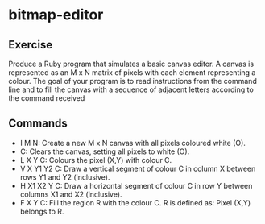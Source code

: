 # bitmap-editor

## Exercise

Produce a Ruby program that simulates a basic canvas editor.
A canvas is represented as an M x N matrix of pixels with each element representing a colour.
The goal of your program is to read instructions from the command line and to fill the canvas with a sequence of
adjacent letters according to the command received


## Commands
- I M N:
Create a new M x N canvas with all pixels coloured white (O).
- C:
Clears the canvas, setting all pixels to white (O).
- L X Y C:
Colours the pixel (X,Y) with colour C.
- V X Y1 Y2 C:
Draw a vertical segment of colour C in column X between rows Y1 and Y2 (inclusive).
- H X1 X2 Y C:
Draw a horizontal segment of colour C in row Y between columns X1 and X2 (inclusive).
- F X Y C:
Fill the region R with the colour C. R is defined as: Pixel (X,Y) belongs to R.
